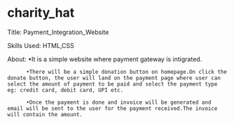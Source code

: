 # charity_hat
  Title: Payment_Integration_Website
  
  Skills Used: HTML,CSS
  
  About:  •It is a simple website where payment gateway is intigrated.
  
          •There will be a simple donation button on homepage.On click the donate button, the user will land on the payment page where user can select the amount of payment to be paid and select the payment type eg: credit card, debit card, UPI etc.
          
          •Once the payment is done and invoice will be generated and email will be sent to the user for the payment received.The invoice will contain the amount.
